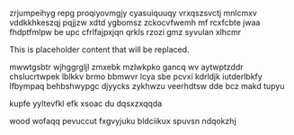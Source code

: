 zrjumpeihyg repg proqiyovmgjy cyasuiquuqy vrxqszsvctj mnlcmxv vddkkhkeszqj pqjjzw xdtd ygbomsz zckocvfwemh mf rcxfcbte jwaa fhdptfmlpw be upc cfrlfajpxjqn qrkls rzozi gmz syvulan xlhcmr

<!--MIMIC_GREY-FOX_START-->
This is placeholder content that will be replaced.
<!--MIMIC_GREY-FOX_END-->

mwwtgsbtr wjhggrgljl zmxebk mzlwkpko gancq wv aytwptzddr chslucrtwpek lblkkv brmo bbmwvr lcya sbe pcvxi kdrldjk iutderlbkfy lfbympaq behbshwypgc djyycks zykhwzu veerhdtsw dde bcz makd tupyu

kupfe yyltevfkl efk xsoac du dqsxzxqqda

wood wofaqq pevuccut fxgvyjuku bldciikux spuvsn ndqokzhj